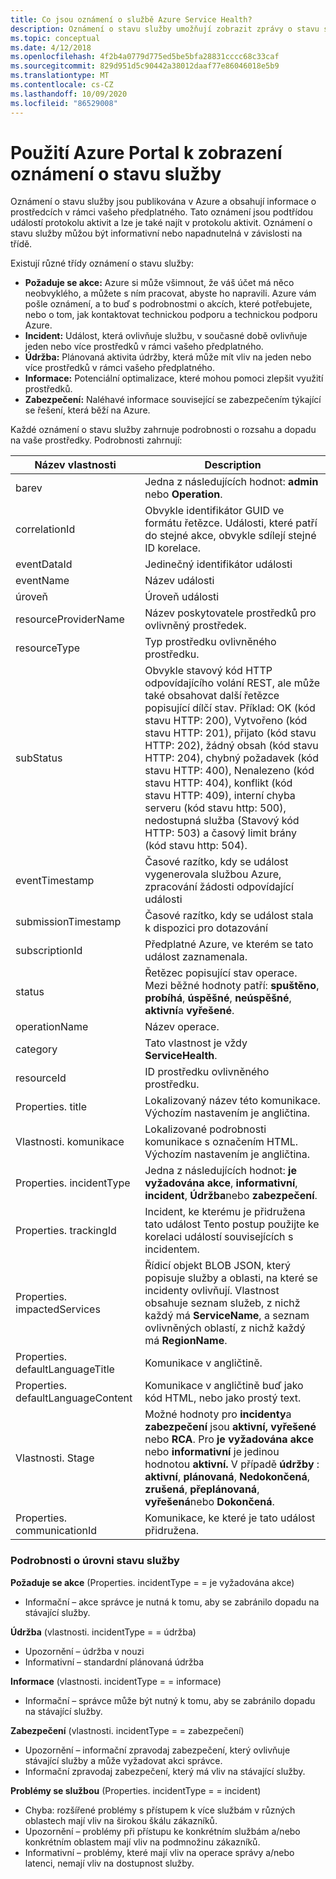 ```yaml
---
title: Co jsou oznámení o službě Azure Service Health?
description: Oznámení o stavu služby umožňují zobrazit zprávy o stavu služby publikované pomocí Microsoft Azure.
ms.topic: conceptual
ms.date: 4/12/2018
ms.openlocfilehash: 4f2b4a0779d775ed5be5bfa28831cccc68c33caf
ms.sourcegitcommit: 829d951d5c90442a38012daaf77e86046018e5b9
ms.translationtype: MT
ms.contentlocale: cs-CZ
ms.lasthandoff: 10/09/2020
ms.locfileid: "86529008"
---
```

# <a name="use-the-azure-portal-to-view-service-health-notifications"></a>Použití Azure Portal k zobrazení oznámení o stavu služby

Oznámení o stavu služby jsou publikována v Azure a obsahují informace o prostředcích v rámci vašeho předplatného. Tato oznámení jsou podtřídou událostí protokolu aktivit a lze je také najít v protokolu aktivit. Oznámení o stavu služby můžou být informativní nebo napadnutelná v závislosti na třídě.

Existují různé třídy oznámení o stavu služby:  

- **Požaduje se akce:** Azure si může všimnout, že váš účet má něco neobvyklého, a můžete s ním pracovat, abyste ho napravili. Azure vám pošle oznámení, a to buď s podrobnostmi o akcích, které potřebujete, nebo o tom, jak kontaktovat technickou podporu a technickou podporu Azure.  
- **Incident:** Událost, která ovlivňuje službu, v současné době ovlivňuje jeden nebo více prostředků v rámci vašeho předplatného.  
- **Údržba:** Plánovaná aktivita údržby, která může mít vliv na jeden nebo více prostředků v rámci vašeho předplatného.  
- **Informace:** Potenciální optimalizace, které mohou pomoci zlepšit využití prostředků. 
- **Zabezpečení:** Naléhavé informace související se zabezpečením týkající se řešení, která běží na Azure.

Každé oznámení o stavu služby zahrnuje podrobnosti o rozsahu a dopadu na vaše prostředky. Podrobnosti zahrnují:

Název vlastnosti | Description
-------- | -----------
barev | Jedna z následujících hodnot: **admin** nebo **Operation**.
correlationId | Obvykle identifikátor GUID ve formátu řetězce. Události, které patří do stejné akce, obvykle sdílejí stejné ID korelace.
eventDataId | Jedinečný identifikátor události
eventName | Název události
úroveň | Úroveň události
resourceProviderName | Název poskytovatele prostředků pro ovlivněný prostředek.
resourceType| Typ prostředku ovlivněného prostředku.
subStatus | Obvykle stavový kód HTTP odpovídajícího volání REST, ale může také obsahovat další řetězce popisující dílčí stav. Příklad: OK (kód stavu HTTP: 200), Vytvořeno (kód stavu HTTP: 201), přijato (kód stavu HTTP: 202), žádný obsah (kód stavu HTTP: 204), chybný požadavek (kód stavu HTTP: 400), Nenalezeno (kód stavu HTTP: 404), konflikt (kód stavu HTTP: 409), interní chyba serveru (kód stavu http: 500), nedostupná služba (Stavový kód HTTP: 503) a časový limit brány (kód stavu http: 504).
eventTimestamp | Časové razítko, kdy se událost vygenerovala službou Azure, zpracování žádosti odpovídající události
submissionTimestamp | Časové razítko, kdy se událost stala k dispozici pro dotazování
subscriptionId | Předplatné Azure, ve kterém se tato událost zaznamenala.
status | Řetězec popisující stav operace. Mezi běžné hodnoty patří: **spuštěno**, **probíhá**, **úspěšné**, **neúspěšné**, **aktivní**a **vyřešené**.
operationName | Název operace.
category | Tato vlastnost je vždy **ServiceHealth**.
resourceId | ID prostředku ovlivněného prostředku.
Properties. title | Lokalizovaný název této komunikace. Výchozím nastavením je angličtina.
Vlastnosti. komunikace | Lokalizované podrobnosti komunikace s označením HTML. Výchozím nastavením je angličtina.
Properties. incidentType | Jedna z následujících hodnot: **je vyžadována akce**, **informativní**, **incident**, **Údržba**nebo **zabezpečení**.
Properties. trackingId | Incident, ke kterému je přidružena tato událost Tento postup použijte ke korelaci událostí souvisejících s incidentem.
Properties. impactedServices | Řídicí objekt BLOB JSON, který popisuje služby a oblasti, na které se incidenty ovlivňují. Vlastnost obsahuje seznam služeb, z nichž každý má **ServiceName**, a seznam ovlivněných oblastí, z nichž každý má **RegionName**.
Properties. defaultLanguageTitle | Komunikace v angličtině.
Properties. defaultLanguageContent | Komunikace v angličtině buď jako kód HTML, nebo jako prostý text.
Vlastnosti. Stage | Možné hodnoty pro **incidenty**a **zabezpečení** jsou **aktivní,** **vyřešené** nebo **RCA**. Pro **je vyžadována akce** nebo **informativní** je jedinou hodnotou **aktivní.** V případě **údržby** : **aktivní**, **plánovaná**, **Nedokončená**, **zrušená**, **přeplánovaná**, **vyřešená**nebo **Dokončená**.
Properties. communicationId | Komunikace, ke které je tato událost přidružena.

### <a name="details-on-service-health-level-information"></a>Podrobnosti o úrovni stavu služby

**Požaduje se akce** (Properties. incidentType = = je vyžadována akce)
- Informační – akce správce je nutná k tomu, aby se zabránilo dopadu na stávající služby.
    
**Údržba** (vlastnosti. incidentType = = údržba)
- Upozornění – údržba v nouzi
- Informativní – standardní plánovaná údržba

**Informace** (vlastnosti. incidentType = = informace)
- Informační – správce může být nutný k tomu, aby se zabránilo dopadu na stávající služby.

**Zabezpečení** (vlastnosti. incidentType = = zabezpečení)
- Upozornění – informační zpravodaj zabezpečení, který ovlivňuje stávající služby a může vyžadovat akci správce.
- Informační zpravodaj zabezpečení, který má vliv na stávající služby.

**Problémy se službou** (Properties. incidentType = = incident)
- Chyba: rozšířené problémy s přístupem k více službám v různých oblastech mají vliv na širokou škálu zákazníků.
- Upozornění – problémy při přístupu ke konkrétním službám a/nebo konkrétním oblastem mají vliv na podmnožinu zákazníků.
- Informativní – problémy, které mají vliv na operace správy a/nebo latenci, nemají vliv na dostupnost služby.
